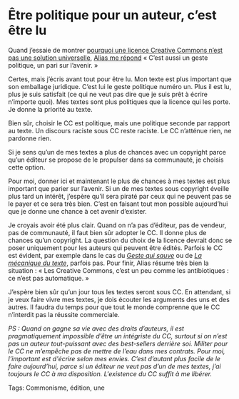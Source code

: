 # Être politique pour un auteur, c&#8217;est être lu

Quand j’essaie de montrer [pourquoi une licence Creative Commons n’est pas une solution universelle](http://tcrouzet.com/2015/12/02/conditions-operatives-du-creative-commons/), [Alias me répond](http://alias.codiferes.net/wordpress/index.php/usage-du-commun/) « C’est aussi un geste politique, un pari sur l’avenir. »<span id="more-43016"></span>

Certes, mais j’écris avant tout pour être lu. Mon texte est plus important que son emballage juridique. C’est lui le geste politique numéro un. Plus il est lu, plus je suis satisfait (ce qui ne veut pas dire que je suis prêt à écrire n’importe quoi). Mes textes sont plus politiques que la licence qui les porte. Je donne la priorité au texte.

Bien sûr, choisir le CC est politique, mais une politique seconde par rapport au texte. Un discours raciste sous CC reste raciste. Le CC n’atténue rien, ne pardonne rien.

Si je sens qu’un de mes textes a plus de chances avec un copyright parce qu’un éditeur se propose de le propulser dans sa communauté, je choisis cette option.

Pour moi, donner ici et maintenant le plus de chances à mes textes est plus important que parier sur l’avenir. Si un de mes textes sous copyright éveille plus tard un intérêt, j’espère qu’il sera piraté par ceux qui ne peuvent pas se le payer et ce sera très bien. C’est en faisant tout mon possible aujourd’hui que je donne une chance à cet avenir d’exister.

Je croyais avoir été plus clair. Quand on n’a pas d’éditeur, pas de vendeur, pas de communauté, il faut bien sûr adopter le CC. Il donne plus de chances qu’un copyright. La question du choix de la licence devrait donc se poser uniquement pour les auteurs qui peuvent être édités. Parfois le CC est évident, par exemple dans le cas du [*Geste qui sauve*](http://tcrouzet.com/le-geste-qui-sauve/) ou de [*La mécanique du texte*](http://tcrouzet.com/la-mecanique-du-texte/), parfois pas. Pour finir, Alias résume très bien la situation : « Les Creative Commons, c’est un peu comme les antibiotiques : ce n’est pas automatique. »

J’espère bien sûr qu’un jour tous les textes seront sous CC. En attendant, si je veux faire vivre mes textes, je dois écouter les arguments des uns et des autres. Il faudra du temps pour que tout le monde comprenne que le CC n’interdit pas la réussite commerciale.

*PS : Quand on gagne sa vie avec des droits d’auteurs, il est pragmatiquement impossible d’être un intégriste du CC, surtout si on n’est pas un auteur tout-puissant avec des best-sellers derrière soi. Militer pour le CC ne m’empêche pas de mettre de l’eau dans mes contrats. Pour moi, l’important est d'écrire selon mes envies. C’est d’autant plus facile de le faire aujourd’hui, parce si un éditeur ne veut pas d’un de mes textes, j’ai toujours le CC à ma disposition. L'existence du CC suffit à me libérer.*

Tags: Commonisme, édition, une